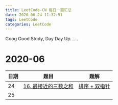 ```yaml
---
title: LeetCode-CN 每日一题汇总
date: 2020-06-24 11:32:51
tags: LeetCode
categories: LeetCode
---
```




Goog Good Study, Day Day Up......
<!--more-->

# 2020-06
日期  | 题目  | 题解  
--|---------------------------------|------------------------------------
24| [ 16. 最接近的三数之和][c40f64d6] |  [排序 + 双指针  ][8f8b5b96]
25|   |  







[c40f64d6]: https://leetcode-cn.com/problems/3sum-closest/ "16. 最接近的三数之和"
[8f8b5b96]: https://leetcode-cn.com/problems/3sum-closest/solution/zui-jie-jin-de-san-shu-zhi-he-by-leetcode-solution/ "最接近的三数之和题解"
